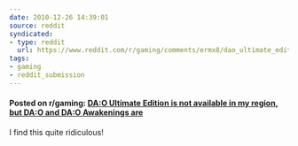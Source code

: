 ```yaml
---
date: 2010-12-26 14:39:01
source: reddit
syndicated:
- type: reddit
  url: https://www.reddit.com/r/gaming/comments/ermx8/dao_ultimate_edition_is_not_available_in_my/
tags:
- gaming
- reddit_submission
---
```


#### Posted on r/gaming: [DA:O Ultimate Edition is not available in my region, but DA:O and DA:O Awakenings are](https://reddit.com/r/gaming/comments/ermx8/dao_ultimate_edition_is_not_available_in_my/)

I find this quite ridiculous!